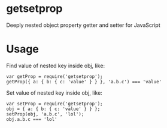 # getsetprop
Deeply nested object property getter and setter for JavaScript

# Usage

Find value of nested key inside obj, like:

    var getProp = require('getsetprop');
    getProp({ a: { b: { c: 'value' } } }, 'a.b.c') === 'value'

Set value of nested key inside obj, like:

    var setProp = require('getsetprop');
    obj = { a: { b: { c: 'value' } } };
    setProp(obj, 'a.b.c', 'lol');
    obj.a.b.c === 'lol'

